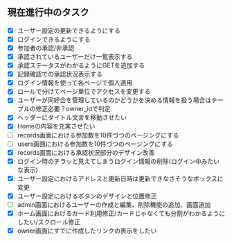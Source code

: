 ## 現在進行中のタスク

- [x] ユーザー設定の更新できるようにする
- [X] ログインできるようにする
- [x] 参加者の承認/非承認
- [x] 承認されているユーザーだけ一覧表示する
- [x] 承認ステータスがわかるようにGETを追加する
- [X] 記録確認での承認状況表示する
- [x] ログイン情報を使って各ページで個人適用
- [x] ロールで分けてページ単位でアクセスを変更する
- [x] ユーザーが同好会を管理しているのかどうかを決める情報を扱う場合はテーブルの修正必要？owner_idで判定
- [x] ヘッダーにタイトル文言を移動させたい
- [x] Homeの内容を充実させたい
- [ ] records画面における参加数を10件づつのページングにする
- [ ] users画面における参加数を10件づつのページングにする
- [x] records画面における承認状況部分のデザイン改善
- [x] ログイン時のチラッと見えてしまうログイン情報の削除(ログイン中みたいな表示)
- [x] ユーザー設定におけるアドレスと更新日時は更新できなさそうなボックスに変更
- [x] ユーザー設定におけるボタンのデザインと位置修正
- [ ] admin画面におけるユーザーの作成と編集、削除機能の追加、画面追加
- [x] ホーム画面におけるカード利用修正/カードじゃなくても分割がわかるようにしたい/スクロール修正
- [x] owner画面にすでに作成したリンクの表示をしたい